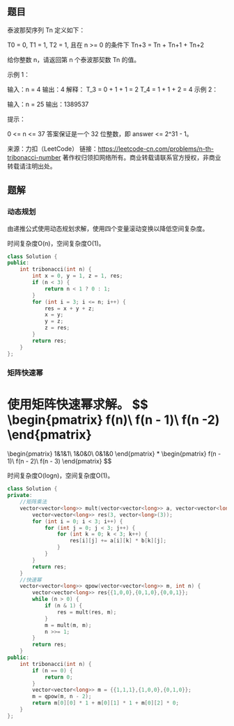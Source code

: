 ## 题目

泰波那契序列 Tn 定义如下： 

T0 = 0, T1 = 1, T2 = 1, 且在 n >= 0 的条件下 Tn+3 = Tn + Tn+1 + Tn+2

给你整数 n，请返回第 n 个泰波那契数 Tn 的值。

 

示例 1：

输入：n = 4
输出：4
解释：
T_3 = 0 + 1 + 1 = 2
T_4 = 1 + 1 + 2 = 4
示例 2：

输入：n = 25
输出：1389537


提示：

0 <= n <= 37
答案保证是一个 32 位整数，即 answer <= 2^31 - 1。

来源：力扣（LeetCode）
链接：https://leetcode-cn.com/problems/n-th-tribonacci-number
著作权归领扣网络所有。商业转载请联系官方授权，非商业转载请注明出处。

## 题解

### 动态规划

由递推公式使用动态规划求解，使用四个变量滚动变换以降低空间复杂度。

时间复杂度O(n)，空间复杂度O(1)。

```c++
class Solution {
public:
    int tribonacci(int n) {
        int x = 0, y = 1, z = 1, res;
        if (n < 3) {
            return n < 1 ? 0 : 1;
        } 
        for (int i = 3; i <= n; i++) {
            res = x + y + z;
            x = y;
            y = z;
            z = res;
        }
        return res;
    }
};
```

### 矩阵快速幂

使用矩阵快速幂求解。
$$
\begin{pmatrix}
f(n)\\
f(n - 1)\\
f(n -2)
\end{pmatrix}
= 
\begin{pmatrix}
1&1&1\\
1&0&0\\
0&1&0
\end{pmatrix}
*
\begin{pmatrix}
f(n - 1)\\
f(n - 2)\\
f(n - 3)
\end{pmatrix}
$$

时间复杂度O(logn)，空间复杂度O(1)。


```c++
class Solution {
private:
    //矩阵乘法
    vector<vector<long>> mult(vector<vector<long>> a, vector<vector<long>> b) {
        vector<vector<long>> res(3, vector<long>(3));
        for (int i = 0; i < 3; i++) {
            for (int j = 0; j < 3; j++) {
                for (int k = 0; k < 3; k++) {
                    res[i][j] += a[i][k] * b[k][j];
                }
            }
        }
        return res;
    }
    //快速幂
    vector<vector<long>> qpow(vector<vector<long>> m, int n) {
        vector<vector<long>> res{{1,0,0},{0,1,0},{0,0,1}};
        while (n > 0) {
            if (n & 1) {
                res = mult(res, m);
            }
            m = mult(m, m);
            n >>= 1;
        }
        return res;
    }
public:
    int tribonacci(int n) {
        if (n == 0) {
            return 0;
        }
        vector<vector<long>> m = {{1,1,1},{1,0,0},{0,1,0}};
        m = qpow(m, n - 2);
        return m[0][0] * 1 + m[0][1] * 1 + m[0][2] * 0;
    }
};
```

